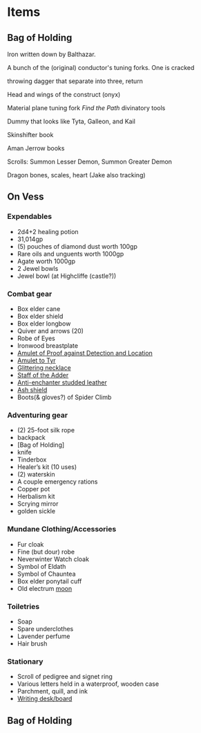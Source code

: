 # Items

## Bag of Holding

Iron written down by Balthazar.

A bunch of the (original) conductor's tuning forks. One is cracked

throwing dagger that separate into three, return

Head and wings of the construct (onyx)

Material plane tuning fork
*Find the Path* divinatory tools

Dummy that looks like Tyta, Galleon, and Kail

Skinshifter book

Aman Jerrow books

Scrolls: Summon Lesser Demon, Summon Greater Demon

Dragon bones, scales, heart (Jake also tracking)

## On Vess

### Expendables

* 2d4+2 healing potion
* 31,014gp
* (5) pouches of diamond dust worth 100gp
* Rare oils and unguents worth 1000gp
* Agate worth 1000gp
* 2 Jewel bowls
* Jewel bowl (at Highcliffe (castle?))

### Combat gear

* Box elder cane
* Box elder shield
* Box elder longbow
* Quiver and arrows (20)
* Robe of Eyes
* Ironwood breastplate
* [Amulet of Proof against Detection and Location]
* [Amulet to Tyr]
* [Glittering necklace]
* [Staff of the Adder]
* [Anti-enchanter studded leather]
* [Ash shield] 
* Boots\(& gloves?\) of Spider Climb

### Adventuring gear

* (2) 25-foot silk rope
* backpack
* [Bag of Holding]
* knife
* Tinderbox
* Healer’s kit (10 uses)
* (2) waterskin
* A couple emergency rations
* Copper pot
* Herbalism kit
* Scrying mirror
* golden sickle

### Mundane Clothing/Accessories

* Fur cloak
* Fine (but dour) robe
* Neverwinter Watch cloak
* Symbol of Eldath
* Symbol of Chauntea
* Box elder ponytail cuff
* Old electrum [moon]

### Toiletries

* Soap
* Spare underclothes
* Lavender perfume
* Hair brush

### Stationary

* Scroll of pedigree and signet ring
* Various letters held in a waterproof, wooden case
* Parchment, quill, and ink
* [Writing desk/board]

## Bag of Holding


[Amulet of Proof against Detection and Location]: Amulet%20of%20Nondetection
[Writing desk/board]: Writing%20desk.md
[moon]: http://forgottenrealms.wikia.com/wiki/Moon_(coin)
[Ring of Radiant Resistance]: Ring%20of%20radiant%20resistance.md
[Amulet to Tyr]: Amulet%20to%20Tyr.md
[Glittering necklace]: Glittering%20necklace.md
[Staff of the Adder]: Staff%20of%20the%20Adder.md
[Anti-enchanter studded leather]: Anti-enchanter%20studded%20leather.md
[Ash shield]: Ash%20shield.md
